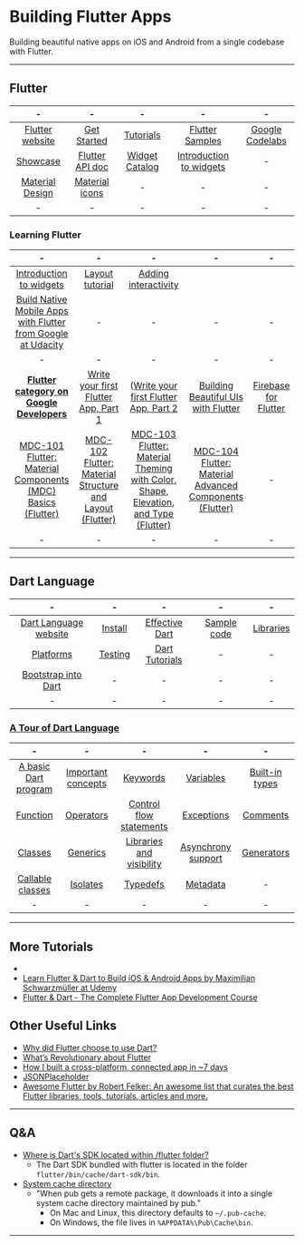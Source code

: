 # Building Flutter Apps
Building beautiful native apps on iOS and Android from a single codebase with Flutter.

---
## Flutter

| - | - | - | - | - |
|:------:|:------:|:------:|:------:|:------:|
| [Flutter website](https://flutter.io/) | [Get Started](https://flutter.io/docs/get-started/install) | [Tutorials](https://flutter.io/docs/reference/tutorials) | [Flutter Samples](https://github.com/flutter/samples/blob/master/INDEX.md) | [Google Codelabs](https://flutter.io/docs/codelabs) |
| [Showcase](https://flutter.io/showcase) | [Flutter API doc](https://docs.flutter.io/) | [Widget Catalog](https://flutter.io/docs/development/ui/widgets) | [Introduction to widgets](https://flutter.io/docs/development/ui/widgets-intro) | - |
| [Material Design](https://material.io/) | [Material icons](https://material.io/tools/icons) | - | - | -|
| - | - | - | - | - |

### Learning Flutter
| - | - | - | - | - |
|:------:|:------:|:------:|:------:|:------:|
| [Introduction to widgets](https://flutter.io/docs/development/ui/widgets-intro) | [Layout tutorial](https://flutter.io/docs/development/ui/layout/tutorial) | [Adding interactivity](https://flutter.io/docs/development/ui/interactive) | []() | []() |
| [Build Native Mobile Apps with Flutter from Google at Udacity](https://www.udacity.com/course/build-native-mobile-apps-with-flutter--ud905) | - | - | - | - |
| - | - | - | - | - |
| **[Flutter category on Google Developers](https://codelabs.developers.google.com/?cat=Flutter)** | [Write your first Flutter App, Part 1](https://codelabs.developers.google.com/codelabs/first-flutter-app-pt1/#0) | ([Write your first Flutter App, Part 2](https://codelabs.developers.google.com/codelabs/first-flutter-app-pt2/#0) | [Building Beautiful UIs with Flutter](https://codelabs.developers.google.com/codelabs/flutter/#0) | [Firebase for Flutter](https://codelabs.developers.google.com/codelabs/flutter-firebase/#0) |
| [MDC-101 Flutter: Material Components (MDC) Basics (Flutter)](https://codelabs.developers.google.com/codelabs/mdc-101-flutter/#0) | [MDC-102 Flutter: Material Structure and Layout (Flutter)](https://codelabs.developers.google.com/codelabs/mdc-102-flutter/#0) | [MDC-103 Flutter: Material Theming with Color, Shape, Elevation, and Type (Flutter)](https://codelabs.developers.google.com/codelabs/mdc-103-flutter/#0) | [MDC-104 Flutter: Material Advanced Components (Flutter)](https://codelabs.developers.google.com/codelabs/mdc-104-flutter/#0) | -|
| - | - | - | - | - |

---
## Dart Language

| - | - | - | - | - |
|:------:|:------:|:------:|:------:|:------:|
| [Dart Language website](https://www.dartlang.org/) | [Install](https://www.dartlang.org/install) | [Effective Dart](https://www.dartlang.org/guides/language/effective-dart) | [Sample code](https://www.dartlang.org/samples) | [Libraries](https://www.dartlang.org/guides/libraries) |
| [Platforms](https://www.dartlang.org/guides/platforms) | [Testing](https://www.dartlang.org/guides/testing) | [Dart Tutorials](https://www.dartlang.org/tutorials) | - | -|
| [Bootstrap into Dart](https://flutter.io/docs/resources/bootstrap-into-dart) | - | - | - | - |
| - | - | - | - | - |

### [A Tour of Dart Language](https://www.dartlang.org/guides/language/language-tour)
| - | - | - | - | - |
|:------:|:------:|:------:|:------:|:------:|
| [A basic Dart program](https://www.dartlang.org/guides/language/language-tour#a-basic-dart-program) | [Important concepts](https://www.dartlang.org/guides/language/language-tour#important-concepts) | [Keywords](https://www.dartlang.org/guides/language/language-tour#keywords) | [Variables](https://www.dartlang.org/guides/language/language-tour#variables) | [Built-in types](https://www.dartlang.org/guides/language/language-tour#built-in-types) |
| [Function](https://www.dartlang.org/guides/language/language-tour#functions) | [Operators](https://www.dartlang.org/guides/language/language-tour#operators) | [Control flow statements](https://www.dartlang.org/guides/language/language-tour#control-flow-statements) | [Exceptions](https://www.dartlang.org/guides/language/language-tour#exceptions) | [Comments](https://www.dartlang.org/guides/language/language-tour#comments) |
| [Classes](https://www.dartlang.org/guides/language/language-tour#classes) | [Generics](https://www.dartlang.org/guides/language/language-tour#generics) | [Libraries and visibility](https://www.dartlang.org/guides/language/language-tour#libraries-and-visibility) | [Asynchrony support](https://www.dartlang.org/guides/language/language-tour#asynchrony-support) | [Generators](https://www.dartlang.org/guides/language/language-tour#generators) |
| [Callable classes](https://www.dartlang.org/guides/language/language-tour#callable-classes) | [Isolates](https://www.dartlang.org/guides/language/language-tour#isolates) | [Typedefs](https://www.dartlang.org/guides/language/language-tour#typedefs) | [Metadata](https://www.dartlang.org/guides/language/language-tour#metadata) | - |
| - | - | - | - | - |

---
## More Tutorials
* 
* [Learn Flutter & Dart to Build iOS & Android Apps by Maximilian Schwarzmüller at Udemy](https://www.udemy.com/learn-flutter-dart-to-build-ios-android-apps/learn/v4/content)
* [Flutter & Dart - The Complete Flutter App Development Course](https://www.udemy.com/flutter-dart-the-complete-flutter-app-development-course/)

## Other Useful Links
* [Why did Flutter choose to use Dart?](https://flutter.io/docs/resources/faq#why-did-flutter-choose-to-use-dart)
* [What’s Revolutionary about Flutter](https://hackernoon.com/whats-revolutionary-about-flutter-946915b09514)
* [How I built a cross-platform, connected app in ~7 days](https://medium.com/@aubykhan/how-i-built-a-cross-platform-connected-app-in-7-days-93728a987424)
* [JSONPlaceholder](https://jsonplaceholder.typicode.com/)
* [Awesome Flutter by Robert Felker: An awesome list that curates the best Flutter libraries, tools, tutorials, articles and more.](https://github.com/Solido/awesome-flutter)

---
## Q&A
* [Where is Dart's SDK located within /flutter folder?](https://stackoverflow.com/questions/50321966/where-is-darts-sdk-located-within-flutter-folder)  
  * The Dart SDK bundled with flutter is located in the folder `flutter/bin/cache/dart-sdk/bin`.
* [System cache directory](https://www.dartlang.org/tools/pub/glossary#system-cache)
  * "When pub gets a remote package, it downloads it into a single system cache directory maintained by pub."
    * On Mac and Linux, this directory defaults to `~/.pub-cache`.
    * On Windows, the file lives in `%APPDATA%\Pub\Cache\bin`.

---


